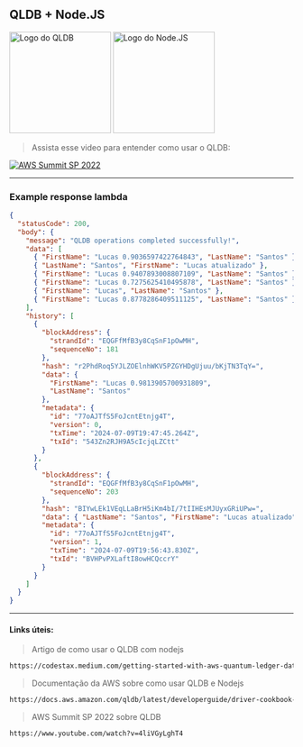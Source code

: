## QLDB + Node.JS

<img src="https://newrelic.com/sites/default/files/quickstarts/images/icons/aws-qldb--logo.svg" alt="Logo do QLDB" width="180px" />

<img src="https://i.pinimg.com/originals/cd/12/12/cd1212c949eb07ebdd18db8f8cbb350b.png" alt="Logo do Node.JS" width="180px" />

<br />

> Assista esse video para entender como usar o QLDB:

[![AWS Summit SP 2022](https://img.youtube.com/vi/4liVGyLghT4/0.jpg)](https://www.youtube.com/watch?v=4liVGyLghT4)

---

### Example response lambda

```json
{
  "statusCode": 200,
  "body": {
    "message": "QLDB operations completed successfully!",
    "data": [
      { "FirstName": "Lucas 0.9036597422764843", "LastName": "Santos" },
      { "LastName": "Santos", "FirstName": "Lucas atualizado" },
      { "FirstName": "Lucas 0.9407893008807109", "LastName": "Santos" },
      { "FirstName": "Lucas 0.7275625410495878", "LastName": "Santos" },
      { "FirstName": "Lucas", "LastName": "Santos" },
      { "FirstName": "Lucas 0.8778286409511125", "LastName": "Santos" }
    ],
    "history": [
      {
        "blockAddress": {
          "strandId": "EQGFfMfB3y8CqSnF1pOwMH",
          "sequenceNo": 181
        },
        "hash": "r2PhdRoq5YJLZOElnhWKV5PZGYHDgUjuu/bKjTN3TqY=",
        "data": {
          "FirstName": "Lucas 0.9813905700931809",
          "LastName": "Santos"
        },
        "metadata": {
          "id": "77oAJTfS5FoJcntEtnjg4T",
          "version": 0,
          "txTime": "2024-07-09T19:47:45.264Z",
          "txId": "543Zn2RJH9A5cIcjqLZCtt"
        }
      },
      {
        "blockAddress": {
          "strandId": "EQGFfMfB3y8CqSnF1pOwMH",
          "sequenceNo": 203
        },
        "hash": "BIYwLEk1VEqLLaBrH5iKm4bI/7tIIHEsMJUyxGRiUPw=",
        "data": { "LastName": "Santos", "FirstName": "Lucas atualizado" },
        "metadata": {
          "id": "77oAJTfS5FoJcntEtnjg4T",
          "version": 1,
          "txTime": "2024-07-09T19:56:43.830Z",
          "txId": "BVHPvPXLaftI8owHCQccrY"
        }
      }
    ]
  }
}
```

---

#### Links úteis:

> Artigo de como usar o QLDB com nodejs

```bash
https://codestax.medium.com/getting-started-with-aws-quantum-ledger-database-418b52aadbeb
```

> Documentação da AWS sobre como usar QLDB e Nodejs

```bash
https://docs.aws.amazon.com/qldb/latest/developerguide/driver-cookbook-nodejs.html#cookbook-nodejs.crud.inserting
```

> AWS Summit SP 2022 sobre QLDB

```bash
https://www.youtube.com/watch?v=4liVGyLghT4
```
